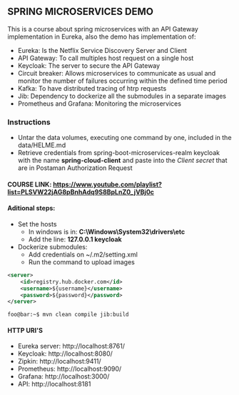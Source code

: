 ## SPRING MICROSERVICES DEMO

This is a course about spring microservices with an API Gateway implementation in Eureka, also the demo has implementation of:
* Eureka: Is the Netflix Service Discovery Server and Client
* API Gateway: To call multiples host request on a single host
* Keycloak: The server to secure the API Gateway
* Circuit breaker: Allows microservices to communicate as usual and monitor the number of failures occurring within the defined time period
* Kafka: To have distributed tracing of htrp requests
* Jib: Dependency to dockerize all the submodules in a separate images
* Prometheus and Grafana: Monitoring the microservices 

### Instructions
* Untar the data volumes, executing one command by one, included in the data/HELME.md
* Retrieve credentials from spring-boot-microservices-realm keycloak with the name **spring-cloud-client** and paste into the *Client secret* that are in Postaman Authorization Request 

#### COURSE LINK: https://www.youtube.com/playlist?list=PLSVW22jAG8pBnhAdq9S8BpLnZ0_jVBj0c

#### Aditional steps:
* Set the hosts
    * In windows is in: **C:\Windows\System32\drivers\etc**
    * Add the line: **127.0.0.1 keycloak**
* Dockerize submodules:
    * Add credentials on ~/.m2/setting.xml
    * Run the command to upload images
```xml
<server>
    <id>registry.hub.docker.com</id>
    <username>${username}</username>
    <password>${password}</password>
</server>
```

```console
foo@bar:~$ mvn clean compile jib:build
```

#### HTTP URI'S
* Eureka server: http://localhost:8761/
* Keycloak: http://localhost:8080/
* Zipkin: http://localhost:9411/
* Prometheus: http://localhost:9090/
* Grafana: http://localhost:3000/
* API: http://localhost:8181
